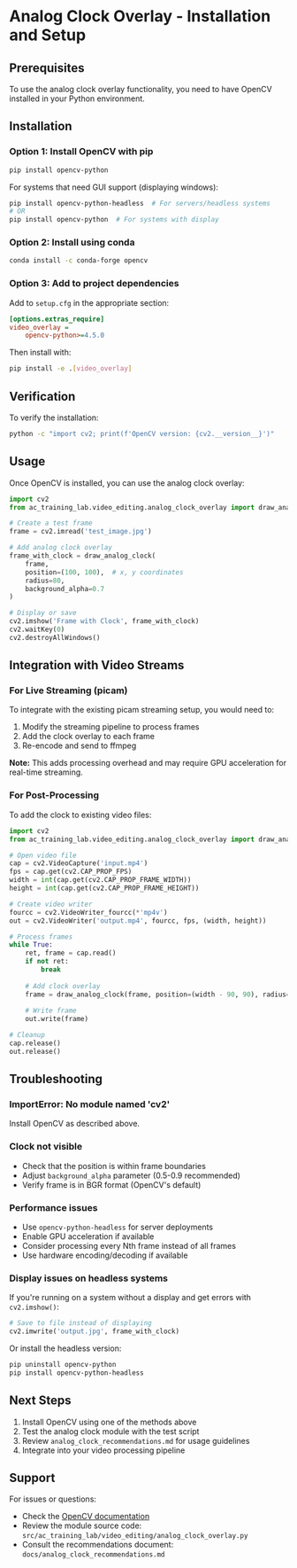 # Analog Clock Overlay - Installation and Setup

## Prerequisites

To use the analog clock overlay functionality, you need to have OpenCV installed in your Python environment.

## Installation

### Option 1: Install OpenCV with pip

```bash
pip install opencv-python
```

For systems that need GUI support (displaying windows):
```bash
pip install opencv-python-headless  # For servers/headless systems
# OR
pip install opencv-python  # For systems with display
```

### Option 2: Install using conda

```bash
conda install -c conda-forge opencv
```

### Option 3: Add to project dependencies

Add to `setup.cfg` in the appropriate section:

```ini
[options.extras_require]
video_overlay =
    opencv-python>=4.5.0
```

Then install with:
```bash
pip install -e .[video_overlay]
```

## Verification

To verify the installation:

```bash
python -c "import cv2; print(f'OpenCV version: {cv2.__version__}')"
```

## Usage

Once OpenCV is installed, you can use the analog clock overlay:

```python
import cv2
from ac_training_lab.video_editing.analog_clock_overlay import draw_analog_clock

# Create a test frame
frame = cv2.imread('test_image.jpg')

# Add analog clock overlay
frame_with_clock = draw_analog_clock(
    frame,
    position=(100, 100),  # x, y coordinates
    radius=80,
    background_alpha=0.7
)

# Display or save
cv2.imshow('Frame with Clock', frame_with_clock)
cv2.waitKey(0)
cv2.destroyAllWindows()
```

## Integration with Video Streams

### For Live Streaming (picam)

To integrate with the existing picam streaming setup, you would need to:

1. Modify the streaming pipeline to process frames
2. Add the clock overlay to each frame
3. Re-encode and send to ffmpeg

**Note:** This adds processing overhead and may require GPU acceleration for real-time streaming.

### For Post-Processing

To add the clock to existing video files:

```python
import cv2
from ac_training_lab.video_editing.analog_clock_overlay import draw_analog_clock

# Open video file
cap = cv2.VideoCapture('input.mp4')
fps = cap.get(cv2.CAP_PROP_FPS)
width = int(cap.get(cv2.CAP_PROP_FRAME_WIDTH))
height = int(cap.get(cv2.CAP_PROP_FRAME_HEIGHT))

# Create video writer
fourcc = cv2.VideoWriter_fourcc(*'mp4v')
out = cv2.VideoWriter('output.mp4', fourcc, fps, (width, height))

# Process frames
while True:
    ret, frame = cap.read()
    if not ret:
        break
    
    # Add clock overlay
    frame = draw_analog_clock(frame, position=(width - 90, 90), radius=60)
    
    # Write frame
    out.write(frame)

# Cleanup
cap.release()
out.release()
```

## Troubleshooting

### ImportError: No module named 'cv2'

Install OpenCV as described above.

### Clock not visible

- Check that the position is within frame boundaries
- Adjust `background_alpha` parameter (0.5-0.9 recommended)
- Verify frame is in BGR format (OpenCV's default)

### Performance issues

- Use `opencv-python-headless` for server deployments
- Enable GPU acceleration if available
- Consider processing every Nth frame instead of all frames
- Use hardware encoding/decoding if available

### Display issues on headless systems

If you're running on a system without a display and get errors with `cv2.imshow()`:

```python
# Save to file instead of displaying
cv2.imwrite('output.jpg', frame_with_clock)
```

Or install the headless version:
```bash
pip uninstall opencv-python
pip install opencv-python-headless
```

## Next Steps

1. Install OpenCV using one of the methods above
2. Test the analog clock module with the test script
3. Review `analog_clock_recommendations.md` for usage guidelines
4. Integrate into your video processing pipeline

## Support

For issues or questions:
- Check the [OpenCV documentation](https://docs.opencv.org/)
- Review the module source code: `src/ac_training_lab/video_editing/analog_clock_overlay.py`
- Consult the recommendations document: `docs/analog_clock_recommendations.md`
